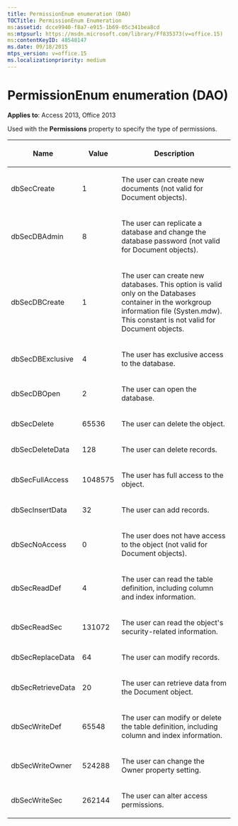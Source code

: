 ```yaml
---
title: PermissionEnum enumeration (DAO)
TOCTitle: PermissionEnum Enumeration
ms:assetid: dcce9940-f8a7-e915-1b69-05c341bea8cd
ms:mtpsurl: https://msdn.microsoft.com/library/Ff835373(v=office.15)
ms:contentKeyID: 48548147
ms.date: 09/18/2015
mtps_version: v=office.15
ms.localizationpriority: medium
---
```


# PermissionEnum enumeration (DAO)


**Applies to**: Access 2013, Office 2013

Used with the **Permissions** property to specify the type of permissions.

<table>
<colgroup>
<col />
<col />
<col />
</colgroup>
<thead>
<tr class="header">
<th><p>Name</p></th>
<th><p>Value</p></th>
<th><p>Description</p></th>
</tr>
</thead>
<tbody>
<tr class="odd">
<td><p>dbSecCreate</p></td>
<td><p>1</p></td>
<td><p>The user can create new documents (not valid for Document objects).</p></td>
</tr>
<tr class="even">
<td><p>dbSecDBAdmin</p></td>
<td><p>8</p></td>
<td><p>The user can replicate a database and change the database password (not valid for Document objects).</p></td>
</tr>
<tr class="odd">
<td><p>dbSecDBCreate</p></td>
<td><p>1</p></td>
<td><p>The user can create new databases. This option is valid only on the Databases container in the workgroup information file (Systen.mdw). This constant is not valid for Document objects.</p></td>
</tr>
<tr class="even">
<td><p>dbSecDBExclusive</p></td>
<td><p>4</p></td>
<td><p>The user has exclusive access to the database.</p></td>
</tr>
<tr class="odd">
<td><p>dbSecDBOpen</p></td>
<td><p>2</p></td>
<td><p>The user can open the database.</p></td>
</tr>
<tr class="even">
<td><p>dbSecDelete</p></td>
<td><p>65536</p></td>
<td><p>The user can delete the object.</p></td>
</tr>
<tr class="odd">
<td><p>dbSecDeleteData</p></td>
<td><p>128</p></td>
<td><p>The user can delete records.</p></td>
</tr>
<tr class="even">
<td><p>dbSecFullAccess</p></td>
<td><p>1048575</p></td>
<td><p>The user has full access to the object.</p></td>
</tr>
<tr class="odd">
<td><p>dbSecInsertData</p></td>
<td><p>32</p></td>
<td><p>The user can add records.</p></td>
</tr>
<tr class="even">
<td><p>dbSecNoAccess</p></td>
<td><p>0</p></td>
<td><p>The user does not have access to the object (not valid for Document objects).</p></td>
</tr>
<tr class="odd">
<td><p>dbSecReadDef</p></td>
<td><p>4</p></td>
<td><p>The user can read the table definition, including column and index information.</p></td>
</tr>
<tr class="even">
<td><p>dbSecReadSec</p></td>
<td><p>131072</p></td>
<td><p>The user can read the object's security-related information.</p></td>
</tr>
<tr class="odd">
<td><p>dbSecReplaceData</p></td>
<td><p>64</p></td>
<td><p>The user can modify records.</p></td>
</tr>
<tr class="even">
<td><p>dbSecRetrieveData</p></td>
<td><p>20</p></td>
<td><p>The user can retrieve data from the Document object.</p></td>
</tr>
<tr class="odd">
<td><p>dbSecWriteDef</p></td>
<td><p>65548</p></td>
<td><p>The user can modify or delete the table definition, including column and index information.</p></td>
</tr>
<tr class="even">
<td><p>dbSecWriteOwner</p></td>
<td><p>524288</p></td>
<td><p>The user can change the Owner property setting.</p></td>
</tr>
<tr class="odd">
<td><p>dbSecWriteSec</p></td>
<td><p>262144</p></td>
<td><p>The user can alter access permissions.</p></td>
</tr>
</tbody>
</table>

